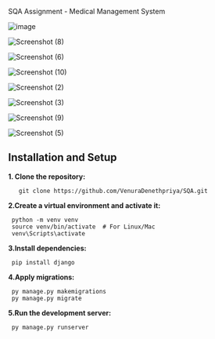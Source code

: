 SQA Assignment - Medical Management System

![image](https://github.com/user-attachments/assets/5731d740-04d8-4d44-b168-a0e151889059)

![Screenshot (8)](https://github.com/user-attachments/assets/8f863b87-b4ba-4525-b8e6-f32accb9e684)

![Screenshot (6)](https://github.com/user-attachments/assets/e2f3b299-4f8b-4d8a-aebf-343299a165a1)

![Screenshot (10)](https://github.com/user-attachments/assets/0067952f-b74c-4a95-aa29-f8b8d22923bc)

![Screenshot (2)](https://github.com/user-attachments/assets/dd78a3c3-e9c9-4be7-829d-6e2f66d5fb75)

![Screenshot (3)](https://github.com/user-attachments/assets/66390f6f-4311-4b64-9fd1-b2871daada01)

![Screenshot (9)](https://github.com/user-attachments/assets/14e26131-9db4-48d0-9a4e-bed2715b4674)

![Screenshot (5)](https://github.com/user-attachments/assets/9b5fdbb6-ebfc-4117-8f96-a521ccf76c8d)

   ## Installation and Setup

**1. Clone the repository:**
```
   git clone https://github.com/VenuraDenethpriya/SQA.git
   ```
   
**2.Create a virtual environment and activate it:**
```
 python -m venv venv
 source venv/bin/activate  # For Linux/Mac
 venv\Scripts\activate
```

**3.Install dependencies:**
```
 pip install django
 ```

**4.Apply migrations:**
```
 py manage.py makemigrations
 py manage.py migrate
 ```
**5.Run the development server:**
```
 py manage.py runserver
 ```
